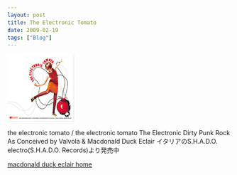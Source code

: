 ```yaml
---
layout: post
title: The Electronic Tomato
date: 2009-02-19
tags: ["Blog"]
---
```


![](k3Im6rfOqk5e90inTDSWu6Myo1_250.jpg)  

the electronic tomato / the electronic tomato
The Electronic Dirty Punk Rock As Conceived by Valvola & Macdonald Duck Eclair
イタリアのS.H.A.D.O. electro(S.H.A.D.O. Records)より発売中

[macdonald duck eclair home](http://www.music.ne.jp/~mdde/)